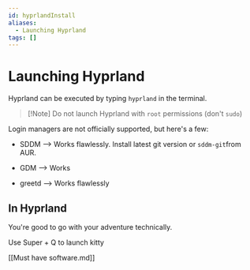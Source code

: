 ```yaml
---
id: hyprlandInstall
aliases:
  - Launching Hyprland
tags: []
---
```


# Launching Hyprland

Hyprland can be executed by typing `hyprland` in the terminal.

>[!Note] Do not launch Hyprland with `root` permissions (don't `sudo`)

Login managers are not officially supported, but here's a few:

- SDDM --> Works flawlessly. Install latest git version or `sddm-git`from AUR.

- GDM --> Works

- greetd --> Works flawlessly

## In Hyprland

You're good to go with your adventure technically.

Use Super + Q to launch kitty

[[Must have software.md]]
